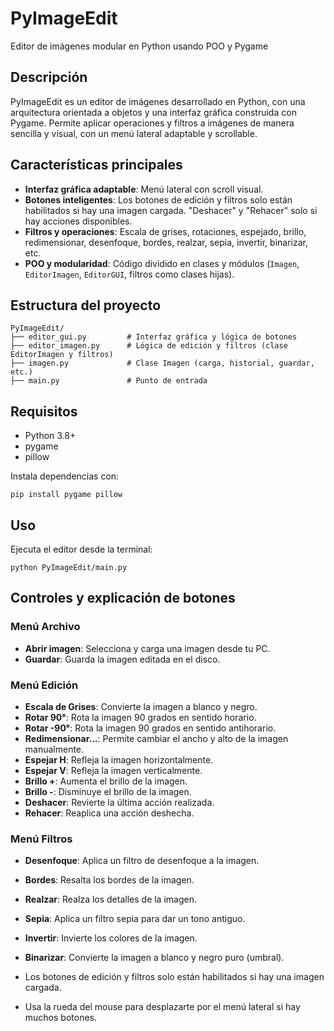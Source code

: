 # PyImageEdit

Editor de imágenes modular en Python usando POO y Pygame

## Descripción

PyImageEdit es un editor de imágenes desarrollado en Python, con una arquitectura orientada a objetos y una interfaz gráfica construida con Pygame. Permite aplicar operaciones y filtros a imágenes de manera sencilla y visual, con un menú lateral adaptable y scrollable.

## Características principales

- **Interfaz gráfica adaptable**: Menú lateral con scroll visual.
- **Botones inteligentes**: Los botones de edición y filtros solo están habilitados si hay una imagen cargada. "Deshacer" y "Rehacer" solo si hay acciones disponibles.
- **Filtros y operaciones**: Escala de grises, rotaciones, espejado, brillo, redimensionar, desenfoque, bordes, realzar, sepia, invertir, binarizar, etc.
- **POO y modularidad**: Código dividido en clases y módulos (`Imagen`, `EditorImagen`, `EditorGUI`, filtros como clases hijas).

## Estructura del proyecto

```
PyImageEdit/
├── editor_gui.py         # Interfaz gráfica y lógica de botones
├── editor_imagen.py      # Lógica de edición y filtros (clase EditorImagen y filtros)
├── imagen.py             # Clase Imagen (carga, historial, guardar, etc.)
├── main.py               # Punto de entrada
```

## Requisitos

- Python 3.8+
- pygame
- pillow

Instala dependencias con:

```
pip install pygame pillow
```

## Uso

Ejecuta el editor desde la terminal:

```
python PyImageEdit/main.py
```

## Controles y explicación de botones

### Menú Archivo
- **Abrir imagen**: Selecciona y carga una imagen desde tu PC.
- **Guardar**: Guarda la imagen editada en el disco.

### Menú Edición
- **Escala de Grises**: Convierte la imagen a blanco y negro.
- **Rotar 90°**: Rota la imagen 90 grados en sentido horario.
- **Rotar -90°**: Rota la imagen 90 grados en sentido antihorario.
- **Redimensionar...**: Permite cambiar el ancho y alto de la imagen manualmente.
- **Espejar H**: Refleja la imagen horizontalmente.
- **Espejar V**: Refleja la imagen verticalmente.
- **Brillo +**: Aumenta el brillo de la imagen.
- **Brillo -**: Disminuye el brillo de la imagen.
- **Deshacer**: Revierte la última acción realizada.
- **Rehacer**: Reaplica una acción deshecha.

### Menú Filtros
- **Desenfoque**: Aplica un filtro de desenfoque a la imagen.
- **Bordes**: Resalta los bordes de la imagen.
- **Realzar**: Realza los detalles de la imagen.
- **Sepia**: Aplica un filtro sepia para dar un tono antiguo.
- **Invertir**: Invierte los colores de la imagen.
- **Binarizar**: Convierte la imagen a blanco y negro puro (umbral).

- Los botones de edición y filtros solo están habilitados si hay una imagen cargada.

- Usa la rueda del mouse para desplazarte por el menú lateral si hay muchos botones.
